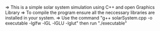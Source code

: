 => This is a simple solar system simulation using C++ and open Graphics Library
=> To compile  the program ensure all the neccessary libraries are installed in your system. 
=> Use the command "g++ solarSystem.cpp -o executable -lglfw -lGL -lGLU -lglut" then run "./executable"
